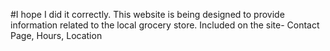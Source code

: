 #I hope I did it correctly.
This website is being designed to provide information related to the local grocery store. Included on the site- Contact Page, Hours, Location
